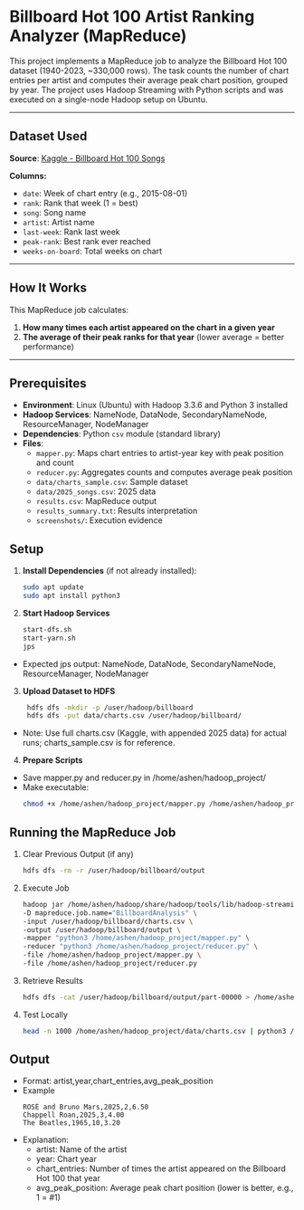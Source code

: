 # Billboard Hot 100 Artist Ranking Analyzer (MapReduce)

This project implements a MapReduce job to analyze the Billboard Hot 100 dataset (1940-2023, ~330,000 rows). The task counts the number of chart entries per artist and computes their average peak chart position, grouped by year. The project uses Hadoop Streaming with Python scripts and was executed on a single-node Hadoop setup on Ubuntu.

---

## Dataset Used

**Source**: [Kaggle - Billboard Hot 100 Songs](https://www.kaggle.com/datasets/dhruvildave/billboard-the-hot-100-songs)

**Columns:**
- `date`: Week of chart entry (e.g., 2015-08-01)
- `rank`: Rank that week (1 = best)
- `song`: Song name
- `artist`: Artist name
- `last-week`: Rank last week
- `peak-rank`: Best rank ever reached
- `weeks-on-board`: Total weeks on chart

---

## How It Works

This MapReduce job calculates:

1. **How many times each artist appeared on the chart in a given year**
2. **The average of their peak ranks for that year** (lower average = better performance)

---

## Prerequisites
- **Environment**: Linux (Ubuntu) with Hadoop 3.3.6 and Python 3 installed
- **Hadoop Services**: NameNode, DataNode, SecondaryNameNode, ResourceManager, NodeManager
- **Dependencies**: Python `csv` module (standard library)
- **Files**:
  - `mapper.py`: Maps chart entries to artist-year key with peak position and count
  - `reducer.py`: Aggregates counts and computes average peak position
  - `data/charts_sample.csv`: Sample dataset
  - `data/2025_songs.csv`: 2025 data
  - `results.csv`: MapReduce output
  - `results_summary.txt`: Results interpretation
  - `screenshots/`: Execution evidence

## Setup
1. **Install Dependencies** (if not already installed):
   ```bash
   sudo apt update
   sudo apt install python3

2. **Start Hadoop Services**
   ```bash
   start-dfs.sh
   start-yarn.sh
   jps
  - Expected jps output: NameNode, DataNode, SecondaryNameNode, ResourceManager, NodeManager
    
3. **Upload Dataset to HDFS**
   ```bash
    hdfs dfs -mkdir -p /user/hadoop/billboard
    hdfs dfs -put data/charts.csv /user/hadoop/billboard/

  - Note: Use full charts.csv (Kaggle, with appended 2025 data) for actual runs; charts_sample.csv is for reference.

4. **Prepare Scripts**
  - Save mapper.py and reducer.py in /home/ashen/hadoop_project/
  - Make executable:
    ```bash
    chmod +x /home/ashen/hadoop_project/mapper.py /home/ashen/hadoop_project/reducer.py

## Running the MapReduce Job
1. Clear Previous Output (if any)
   ```bash
   hdfs dfs -rm -r /user/hadoop/billboard/output

2. Execute Job
   ```bash
   hadoop jar /home/ashen/hadoop/share/hadoop/tools/lib/hadoop-streaming-3.3.6.jar \
   -D mapreduce.job.name="BillboardAnalysis" \
   -input /user/hadoop/billboard/charts.csv \
   -output /user/hadoop/billboard/output \
   -mapper "python3 /home/ashen/hadoop_project/mapper.py" \
   -reducer "python3 /home/ashen/hadoop_project/reducer.py" \
   -file /home/ashen/hadoop_project/mapper.py \
   -file /home/ashen/hadoop_project/reducer.py

3. Retrieve Results
   ```bash
   hdfs dfs -cat /user/hadoop/billboard/output/part-00000 > /home/ashen/hadoop_project/results.csv

4. Test Locally
   ```bash
   head -n 1000 /home/ashen/hadoop_project/data/charts.csv | python3 /home/ashen/hadoop_project/mapper.py | sort | python3 /home/ashen/hadoop_project/reducer.py > /home/ashen/hadoop_project/test_output.txt

## Output
- Format: artist,year,chart_entries,avg_peak_position
- Example
  ```csv
  ROSÉ and Bruno Mars,2025,2,6.50
  Chappell Roan,2025,3,4.00
  The Beatles,1965,10,3.20

- Explanation:
    - artist: Name of the artist
    - year: Chart year
    - chart_entries: Number of times the artist appeared on the Billboard Hot 100 that year
    - avg_peak_position: Average peak chart position (lower is better, e.g., 1 = #1)

